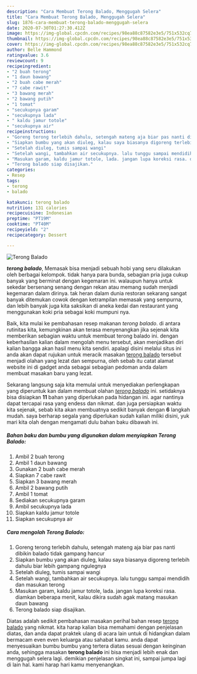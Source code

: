 ```yaml
---
description: "Cara Membuat Terong Balado, Menggugah Selera"
title: "Cara Membuat Terong Balado, Menggugah Selera"
slug: 1876-cara-membuat-terong-balado-menggugah-selera
date: 2020-07-30T01:27:30.412Z
image: https://img-global.cpcdn.com/recipes/98ea88c87582e3e5/751x532cq70/terong-balado-foto-resep-utama.jpg
thumbnail: https://img-global.cpcdn.com/recipes/98ea88c87582e3e5/751x532cq70/terong-balado-foto-resep-utama.jpg
cover: https://img-global.cpcdn.com/recipes/98ea88c87582e3e5/751x532cq70/terong-balado-foto-resep-utama.jpg
author: Belle Hammond
ratingvalue: 3.6
reviewcount: 9
recipeingredient:
- "2 buah terong"
- "1 daun bawang"
- "2 buah cabe merah"
- "7 cabe rawit"
- "3 bawang merah"
- "2 bawang putih"
- "1 tomat"
- "secukupnya garam"
- "secukupnya lada"
- " kaldu jamur totole"
- "secukupnya air"
recipeinstructions:
- "Goreng terong terlebih dahulu, setengah mateng aja biar pas nanti dibikin balado tidak gampang hancur"
- "Siapkan bumbu yang akan diuleg, kalau saya biasanya digoreng terlebih dahulu biar lebih gampang ngulegnya"
- "Setelah diuleg, tumis sampai wangi"
- "Setelah wangi, tambahkan air secukupnya. lalu tunggu sampai mendidih dan masukan terong"
- "Masukan garam, kaldu jamur totole, lada. jangan lupa koreksi rasa. diamkan beberapa menit, kalau dikira sudah agak matang masukan daun bawang"
- "Terong balado siap disajikan."
categories:
- Resep
tags:
- terong
- balado

katakunci: terong balado 
nutrition: 131 calories
recipecuisine: Indonesian
preptime: "PT19M"
cooktime: "PT40M"
recipeyield: "2"
recipecategory: Dessert

---
```



![Terong Balado](https://img-global.cpcdn.com/recipes/98ea88c87582e3e5/751x532cq70/terong-balado-foto-resep-utama.jpg)

<b><i>terong balado</i></b>, Memasak bisa menjadi sebuah hobi yang seru dilakukan oleh berbagai kelompok. tidak hanya para bunda, sebagian pria juga cukup banyak yang berminat dengan kegemaran ini. walaupun hanya untuk sekedar bersenang senang dengan rekan atau memang sudah menjadi kegemaran dalam dirinya. tak heran dalam dunia restoran sekarang sangat banyak ditemukan cowok dengan ketrampilan memasak yang sempurna, dan lebih banyak juga kita saksikan di aneka kedai dan restaurant yang menggunakan koki pria sebagai koki mumpuni nya.



Baik, kita mulai ke pembahasan resep makanan <i>terong balado</i>. di antara rutinitas kita, kemungkinan akan terasa menyenangkan jika sejenak kita memberikan sebagian waktu untuk membuat terong balado ini. dengan keberhasilan kalian dalam mengolah menu tersebut, akan menjadikan diri kalian bangga akan hasil menu kita sendiri. apalagi disini melalui situs ini anda akan dapat rujukan untuk meracik masakan <u>terong balado</u> tersebut menjadi olahan yang lezat dan sempurna, oleh sebab itu catat alamat website ini di gadget anda sebagai sebagian pedoman anda dalam membuat masakan baru yang lezat.


Sekarang langsung saja kita memulai untuk menyediakan perlengkapan yang diperuntuk kan dalam membuat olahan <u><i>terong balado</i></u> ini. setidaknya bisa disiapkan <b>11</b> bahan yang diperlukan pada hidangan ini. agar nantinya dapat tercapai rasa yang endess dan nikmat. dan juga persiapkan waktu kita sejenak, sebab kita akan membuatnya sedikit banyak dengan <b>6</b> langkah mudah. saya berharap segala yang diperlukan sudah kalian miliki disini, yuk mari kita olah dengan mengamati dulu bahan baku dibawah ini.

<!--inarticleads1-->

##### Bahan baku dan bumbu yang digunakan dalam menyiapkan Terong Balado:

1. Ambil 2 buah terong
1. Ambil 1 daun bawang
1. Gunakan 2 buah cabe merah
1. Siapkan 7 cabe rawit
1. Siapkan 3 bawang merah
1. Ambil 2 bawang putih
1. Ambil 1 tomat
1. Sediakan secukupnya garam
1. Ambil secukupnya lada
1. Siapkan  kaldu jamur totole
1. Siapkan secukupnya air




<!--inarticleads2-->

##### Cara mengolah Terong Balado:

1. Goreng terong terlebih dahulu, setengah mateng aja biar pas nanti dibikin balado tidak gampang hancur
1. Siapkan bumbu yang akan diuleg, kalau saya biasanya digoreng terlebih dahulu biar lebih gampang ngulegnya
1. Setelah diuleg, tumis sampai wangi
1. Setelah wangi, tambahkan air secukupnya. lalu tunggu sampai mendidih dan masukan terong
1. Masukan garam, kaldu jamur totole, lada. jangan lupa koreksi rasa. diamkan beberapa menit, kalau dikira sudah agak matang masukan daun bawang
1. Terong balado siap disajikan.




Diatas adalah sedikit pembahasan masakan perihal bahan resep <u>terong balado</u> yang nikmat. kita harap kalian bisa memahami dengan penjelasan diatas, dan anda dapat praktek ulang di acara lain untuk di hidangkan dalam bermacam even even keluarga atau sahabat kamu. anda dapat menyesuaikan bumbu bumbu yang tertera diatas sesuai dengan keinginan anda, sehingga masakan <b>terong balado</b> ini bisa menjadi lebih enak dan menggugah selera lagi. demikian penjelasan singkat ini, sampai jumpa lagi di lain hal. kami harap hari kamu menyenangkan.
